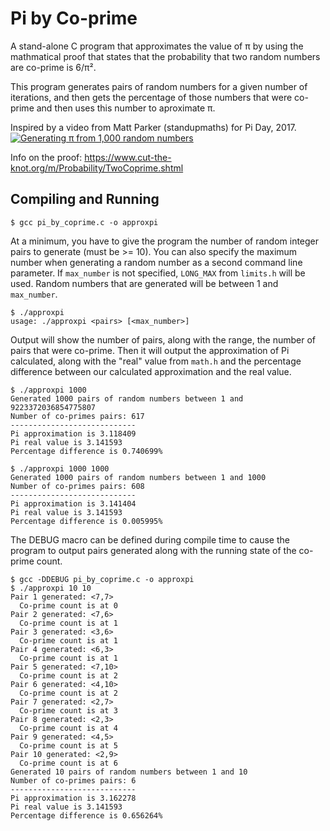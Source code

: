 # Pi by Co-prime

A stand-alone C program that approximates the value of π by using the
mathmatical proof that states that the probability that two random numbers are
co-prime is 6/π².  

This program generates pairs of random numbers for a given number of iterations,
and then gets the percentage of those numbers that were co-prime and then uses
this number to aproximate π.

Inspired by a video from Matt Parker (standupmaths) for Pi Day, 2017.
[![Generating π from 1,000 random numbers](http://img.youtube.com/vi/RZBhSi_PwHU/0.jpg)](http://www.youtube.com/watch?v=RZBhSi_PwHU)

Info on the proof: <https://www.cut-the-knot.org/m/Probability/TwoCoprime.shtml>

## Compiling and Running

```
$ gcc pi_by_coprime.c -o approxpi
```

At a minimum, you have to give the program the number of random integer pairs to
generate (must be >= 10).  You can also specify the maximum number when
generating a random number as a second command line parameter.  If `max_number`
is not specified, `LONG_MAX` from `limits.h` will be used.  Random numbers that
are generated will be between 1 and `max_number`.

```
$ ./approxpi
usage: ./approxpi <pairs> [<max_number>]
```

Output will show the number of pairs, along with the range, the number of pairs
that were co-prime.  Then it will output the approximation of Pi calculated,
along with the "real" value from `math.h` and the percentage difference between
our calculated approximation and the real value.

```
$ ./approxpi 1000
Generated 1000 pairs of random numbers between 1 and 9223372036854775807
Number of co-primes pairs: 617
----------------------------
Pi approximation is 3.118409
Pi real value is 3.141593
Percentage difference is 0.740699%
```

```
$ ./approxpi 1000 1000
Generated 1000 pairs of random numbers between 1 and 1000
Number of co-primes pairs: 608
----------------------------
Pi approximation is 3.141404
Pi real value is 3.141593
Percentage difference is 0.005995%
```

The DEBUG macro can be defined during compile time to cause the program to
output pairs generated along with the running state of the co-prime count.

```
$ gcc -DDEBUG pi_by_coprime.c -o approxpi
$ ./approxpi 10 10
Pair 1 generated: <7,7>
  Co-prime count is at 0
Pair 2 generated: <7,6>
  Co-prime count is at 1
Pair 3 generated: <3,6>
  Co-prime count is at 1
Pair 4 generated: <6,3>
  Co-prime count is at 1
Pair 5 generated: <7,10>
  Co-prime count is at 2
Pair 6 generated: <4,10>
  Co-prime count is at 2
Pair 7 generated: <2,7>
  Co-prime count is at 3
Pair 8 generated: <2,3>
  Co-prime count is at 4
Pair 9 generated: <4,5>
  Co-prime count is at 5
Pair 10 generated: <2,9>
  Co-prime count is at 6
Generated 10 pairs of random numbers between 1 and 10
Number of co-primes pairs: 6
----------------------------
Pi approximation is 3.162278
Pi real value is 3.141593
Percentage difference is 0.656264%
```

